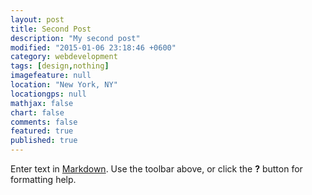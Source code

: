 ```yaml
---
layout: post
title: Second Post
description: "My second post"
modified: "2015-01-06 23:18:46 +0600"
category: webdevelopment
tags: [design,nothing]
imagefeature: null
location: "New York, NY"
locationgps: null
mathjax: false
chart: false
comments: false
featured: true
published: true
---
```


Enter text in [Markdown](http://daringfireball.net/projects/markdown/). Use the toolbar above, or click the **?** button for formatting help.
